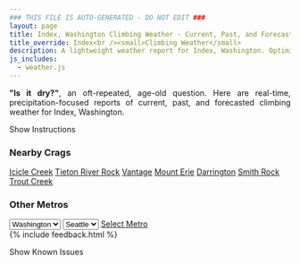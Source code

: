 ```yaml
---
### THIS FILE IS AUTO-GENERATED - DO NOT EDIT ###
layout: page
title: Index, Washington Climbing Weather - Current, Past, and Forecasted Report
title_override: Index<br /><small>Climbing Weather</small>
description: A lightweight weather report for Index, Washington. Optimized for slow internet connections.
js_includes:
  - weather.js
---
```


<section class="measure center lh-copy f5-ns f6 ph2 mv4" style="text-align: justify;">
<strong>"Is it dry?"</strong>, an oft-repeated, age-old question. Here are real-time,
precipitation-focused reports of current, past, and forecasted climbing weather for Index, Washington.
</section>

<p id="settings-toggle" class="mw5 b center tc hover-light-red black-70 pointer">Show Instructions</p>
<section id="settings" class="overflow-hidden" style="display:none;">
    <div class="mv2 ph2 center">
        <div class="fn f6 tc pv2">
            <p class="measure lh-copy center"><strong>Show/hide hourly forecasts</strong> by clicking the desired day.</p>
            <hr class="mw5 p0 mv2 o-60 b0 bt b--light-red light-red bg-light-red">
            <p class="measure lh-copy center"><strong>Current and Past conditions</strong> are measured by the nearest weather station. <strong>Forecast conditions</strong> are calculated and polled separately.</p>
            <hr class="mw5 p0 mv2 o-60 b0 bt b--light-red light-red bg-light-red">
            <p class="measure lh-copy center"><strong>Having issues?</strong> Try <a id="clear-cache" class="no-underline relative fancy-link light-red hover-light-red" href="#">clearing the local cache</a>.</p>
            <hr class="mw5 p0 mv2 o-60 b0 bt b--light-red light-red bg-light-red">
            <p class="measure lh-copy center">Weather data sourced from <a class="no-underline fancy-link relative light-red" target="_blank" href="https://www.weather.gov/documentation/services-web-api">weather.gov</a>.</p>
        </div>
    </div>
</section>
<section id="weather" data-crag="index-washington" class="mv4-ns mv3 ph2 center"></section>
<section id="nearby" class="tc lh-copy">
  <h3>Nearby Crags</h3>
<a class="nowrap no-underline fancy-link relative light-red mh3" href="/crags/icicle-creek-washington-weather.html">Icicle Creek</a>
<a class="nowrap no-underline fancy-link relative light-red mh3" href="/crags/tieton-river-rock-washington-weather.html">Tieton River Rock</a>
<a class="nowrap no-underline fancy-link relative light-red mh3" href="/crags/vantage-washington-weather.html">Vantage</a>
<a class="nowrap no-underline fancy-link relative light-red mh3" href="/crags/mount-erie-washington-weather.html">Mount Erie</a>
<a class="nowrap no-underline fancy-link relative light-red mh3" href="/crags/darrington-washington-weather.html">Darrington</a>
<a class="nowrap no-underline fancy-link relative light-red mh3" href="/crags/smith-rock-oregon-weather.html">Smith Rock</a>
<a class="nowrap no-underline fancy-link relative light-red mh3" href="/crags/trout-creek-oregon-weather.html">Trout Creek</a>
</section>
<section id="nearby" class="tc lh-copy">
  <h3>Other Metros</h3>
  <select class="ma1 bg-near-white pa2" id="stateSel">
    <option value="Texas">Texas</option>
    <option value="Washington" selected>Washington</option>
    <option value="Colorado">Colorado</option>
    <option value="Tennessee">Tennessee</option>
    <option value="Utah">Utah</option>
    <option value="California">California</option>
  </select>
  <select class="ma1 bg-near-white pa2" id="citySel">
    <option value="Seattle" selected>Seattle</option>
  </select>
  <a id="selectMetro" class="f6 link dim ph3 pv2 ma1 dib white bg-light-red" href="/crags/seattle-washington-weather.html">Select Metro</a>
  <script>
    var states = [];
    states["Texas"] = "Austin"
    states["Washington"] = "Seattle"
    states["Colorado"] = "Denver"
    states["Tennessee"] = "Nashville"
    states["Utah"] = "Salt Lake City"
    states["California"] = "San Francisco|Los Angeles"
  </script>
</section>
{% include feedback.html %}
<p id="issues-toggle" class="mw5 b center tc hover-light-red black-70 pointer">Show Known Issues</p>
<section id="issues" class="overflow-hidden tc f6">
</section>

<script>
  var weekly_SEW_150_72 = {"updated":"2021-11-26T04:27:20+00:00","units":"us","forecastGenerator":"BaselineForecastGenerator","generatedAt":"2021-11-26T08:45:15+00:00","updateTime":"2021-11-26T04:27:20+00:00","validTimes":"2021-11-25T22:00:00+00:00/P7DT3H","elevation":{"unitCode":"wmoUnit:m","value":148.1328},"periods":[{"number":1,"name":"Overnight","startTime":"2021-11-26T00:00:00-08:00","endTime":"2021-11-26T06:00:00-08:00","isDaytime":false,"temperature":43,"temperatureUnit":"F","temperatureTrend":"rising","windSpeed":"5 to 8 mph","windDirection":"NNW","icon":"https://api.weather.gov/icons/land/night/rain,100?size=medium","shortForecast":"Rain","detailedForecast":"Rain. Cloudy. Low around 43, with temperatures rising to around 45 overnight. North northwest wind 5 to 8 mph. Chance of precipitation is 100%. New rainfall amounts between three quarters and one inch possible."},{"number":2,"name":"Friday","startTime":"2021-11-26T06:00:00-08:00","endTime":"2021-11-26T18:00:00-08:00","isDaytime":true,"temperature":47,"temperatureUnit":"F","temperatureTrend":"falling","windSpeed":"1 to 8 mph","windDirection":"W","icon":"https://api.weather.gov/icons/land/day/rain,90?size=medium","shortForecast":"Light Rain","detailedForecast":"Rain before 4pm, then a chance of rain and patchy fog. Mostly cloudy. High near 47, with temperatures falling to around 43 in the afternoon. West wind 1 to 8 mph. Chance of precipitation is 90%. New rainfall amounts between a tenth and quarter of an inch possible."},{"number":3,"name":"Friday Night","startTime":"2021-11-26T18:00:00-08:00","endTime":"2021-11-27T06:00:00-08:00","isDaytime":false,"temperature":41,"temperatureUnit":"F","temperatureTrend":null,"windSpeed":"1 to 6 mph","windDirection":"E","icon":"https://api.weather.gov/icons/land/night/rain,30/rain,90?size=medium","shortForecast":"Light Rain","detailedForecast":"Rain. Mostly cloudy, with a low around 41. East wind 1 to 6 mph. Chance of precipitation is 90%. New rainfall amounts less than a tenth of an inch possible."},{"number":4,"name":"Saturday","startTime":"2021-11-27T06:00:00-08:00","endTime":"2021-11-27T18:00:00-08:00","isDaytime":true,"temperature":50,"temperatureUnit":"F","temperatureTrend":null,"windSpeed":"5 mph","windDirection":"ESE","icon":"https://api.weather.gov/icons/land/day/rain,90/rain,100?size=medium","shortForecast":"Heavy Rain","detailedForecast":"Rain. Cloudy, with a high near 50. East southeast wind around 5 mph. Chance of precipitation is 100%. New rainfall amounts between 1 and 2 inches possible."},{"number":5,"name":"Saturday Night","startTime":"2021-11-27T18:00:00-08:00","endTime":"2021-11-28T06:00:00-08:00","isDaytime":false,"temperature":47,"temperatureUnit":"F","temperatureTrend":null,"windSpeed":"5 mph","windDirection":"SSW","icon":"https://api.weather.gov/icons/land/night/rain,100/rain,90?size=medium","shortForecast":"Heavy Rain","detailedForecast":"Rain. Cloudy, with a low around 47. South southwest wind around 5 mph. Chance of precipitation is 100%. New rainfall amounts between 2 and 3 inches possible."},{"number":6,"name":"Sunday","startTime":"2021-11-28T06:00:00-08:00","endTime":"2021-11-28T18:00:00-08:00","isDaytime":true,"temperature":53,"temperatureUnit":"F","temperatureTrend":null,"windSpeed":"5 mph","windDirection":"SW","icon":"https://api.weather.gov/icons/land/day/rain,90/rain,80?size=medium","shortForecast":"Rain","detailedForecast":"Rain. Cloudy, with a high near 53. Chance of precipitation is 90%. New rainfall amounts between a half and three quarters of an inch possible."},{"number":7,"name":"Sunday Night","startTime":"2021-11-28T18:00:00-08:00","endTime":"2021-11-29T06:00:00-08:00","isDaytime":false,"temperature":46,"temperatureUnit":"F","temperatureTrend":null,"windSpeed":"2 to 6 mph","windDirection":"SSE","icon":"https://api.weather.gov/icons/land/night/rain,40/rain,30?size=medium","shortForecast":"Chance Light Rain","detailedForecast":"A chance of rain. Mostly cloudy, with a low around 46. Chance of precipitation is 40%."},{"number":8,"name":"Monday","startTime":"2021-11-29T06:00:00-08:00","endTime":"2021-11-29T18:00:00-08:00","isDaytime":true,"temperature":52,"temperatureUnit":"F","temperatureTrend":null,"windSpeed":"6 mph","windDirection":"ESE","icon":"https://api.weather.gov/icons/land/day/rain?size=medium","shortForecast":"Chance Light Rain","detailedForecast":"A chance of rain. Mostly cloudy, with a high near 52."},{"number":9,"name":"Monday Night","startTime":"2021-11-29T18:00:00-08:00","endTime":"2021-11-30T06:00:00-08:00","isDaytime":false,"temperature":44,"temperatureUnit":"F","temperatureTrend":null,"windSpeed":"6 mph","windDirection":"SE","icon":"https://api.weather.gov/icons/land/night/rain?size=medium","shortForecast":"Chance Light Rain","detailedForecast":"A chance of rain. Mostly cloudy, with a low around 44."},{"number":10,"name":"Tuesday","startTime":"2021-11-30T06:00:00-08:00","endTime":"2021-11-30T18:00:00-08:00","isDaytime":true,"temperature":52,"temperatureUnit":"F","temperatureTrend":null,"windSpeed":"8 mph","windDirection":"SSE","icon":"https://api.weather.gov/icons/land/day/rain?size=medium","shortForecast":"Rain Likely","detailedForecast":"Rain likely. Mostly cloudy, with a high near 52."},{"number":11,"name":"Tuesday Night","startTime":"2021-11-30T18:00:00-08:00","endTime":"2021-12-01T06:00:00-08:00","isDaytime":false,"temperature":46,"temperatureUnit":"F","temperatureTrend":null,"windSpeed":"8 mph","windDirection":"SSE","icon":"https://api.weather.gov/icons/land/night/rain?size=medium","shortForecast":"Rain Likely","detailedForecast":"Rain likely. Mostly cloudy, with a low around 46."},{"number":12,"name":"Wednesday","startTime":"2021-12-01T06:00:00-08:00","endTime":"2021-12-01T18:00:00-08:00","isDaytime":true,"temperature":54,"temperatureUnit":"F","temperatureTrend":null,"windSpeed":"9 mph","windDirection":"S","icon":"https://api.weather.gov/icons/land/day/rain?size=medium","shortForecast":"Rain Likely","detailedForecast":"Rain likely. Mostly cloudy, with a high near 54."},{"number":13,"name":"Wednesday Night","startTime":"2021-12-01T18:00:00-08:00","endTime":"2021-12-02T06:00:00-08:00","isDaytime":false,"temperature":42,"temperatureUnit":"F","temperatureTrend":null,"windSpeed":"8 mph","windDirection":"SW","icon":"https://api.weather.gov/icons/land/night/rain?size=medium","shortForecast":"Rain Likely","detailedForecast":"Rain likely. Mostly cloudy, with a low around 42."},{"number":14,"name":"Thursday","startTime":"2021-12-02T06:00:00-08:00","endTime":"2021-12-02T18:00:00-08:00","isDaytime":true,"temperature":46,"temperatureUnit":"F","temperatureTrend":null,"windSpeed":"9 mph","windDirection":"W","icon":"https://api.weather.gov/icons/land/day/rain?size=medium","shortForecast":"Chance Light Rain","detailedForecast":"A chance of rain before 5pm. Mostly cloudy, with a high near 46."}]}
  var hourly_SEW_150_72 = {"@context":["https://geojson.org/geojson-ld/geojson-context.jsonld",{"@version":"1.1","wx":"https://api.weather.gov/ontology#","geo":"http://www.opengis.net/ont/geosparql#","unit":"http://codes.wmo.int/common/unit/","@vocab":"https://api.weather.gov/ontology#"}],"type":"Feature","geometry":{"type":"Polygon","coordinates":[[[-121.5758471,47.8261007],[-121.5697809,47.8055844],[-121.539213,47.809657800000004],[-121.5452726,47.8301743],[-121.5758471,47.8261007]]]},"properties":{"updated":"2021-11-26T04:27:20+00:00","units":"us","forecastGenerator":"HourlyForecastGenerator","generatedAt":"2021-11-26T08:45:16+00:00","updateTime":"2021-11-26T04:27:20+00:00","validTimes":"2021-11-25T22:00:00+00:00/P7DT3H","elevation":{"unitCode":"wmoUnit:m","value":148.1328},"periods":[{"number":1,"name":"","startTime":"2021-11-26T00:00:00-08:00","endTime":"2021-11-26T01:00:00-08:00","isDaytime":false,"temperature":45,"temperatureUnit":"F","temperatureTrend":null,"windSpeed":"5 mph","windDirection":"NNW","icon":"https://api.weather.gov/icons/land/night/rain,100?size=small","shortForecast":"Rain","detailedForecast":""},{"number":2,"name":"","startTime":"2021-11-26T01:00:00-08:00","endTime":"2021-11-26T02:00:00-08:00","isDaytime":false,"temperature":45,"temperatureUnit":"F","temperatureTrend":null,"windSpeed":"5 mph","windDirection":"N","icon":"https://api.weather.gov/icons/land/night/rain,100?size=small","shortForecast":"Rain","detailedForecast":""},{"number":3,"name":"","startTime":"2021-11-26T02:00:00-08:00","endTime":"2021-11-26T03:00:00-08:00","isDaytime":false,"temperature":45,"temperatureUnit":"F","temperatureTrend":null,"windSpeed":"5 mph","windDirection":"N","icon":"https://api.weather.gov/icons/land/night/rain,100?size=small","shortForecast":"Rain","detailedForecast":""},{"number":4,"name":"","startTime":"2021-11-26T03:00:00-08:00","endTime":"2021-11-26T04:00:00-08:00","isDaytime":false,"temperature":45,"temperatureUnit":"F","temperatureTrend":null,"windSpeed":"5 mph","windDirection":"N","icon":"https://api.weather.gov/icons/land/night/rain,100?size=small","shortForecast":"Rain","detailedForecast":""},{"number":5,"name":"","startTime":"2021-11-26T04:00:00-08:00","endTime":"2021-11-26T05:00:00-08:00","isDaytime":false,"temperature":45,"temperatureUnit":"F","temperatureTrend":null,"windSpeed":"8 mph","windDirection":"NW","icon":"https://api.weather.gov/icons/land/night/rain,90?size=small","shortForecast":"Light Rain","detailedForecast":""},{"number":6,"name":"","startTime":"2021-11-26T05:00:00-08:00","endTime":"2021-11-26T06:00:00-08:00","isDaytime":false,"temperature":45,"temperatureUnit":"F","temperatureTrend":null,"windSpeed":"8 mph","windDirection":"NW","icon":"https://api.weather.gov/icons/land/night/rain,90?size=small","shortForecast":"Light Rain","detailedForecast":""},{"number":7,"name":"","startTime":"2021-11-26T06:00:00-08:00","endTime":"2021-11-26T07:00:00-08:00","isDaytime":true,"temperature":45,"temperatureUnit":"F","temperatureTrend":null,"windSpeed":"8 mph","windDirection":"NW","icon":"https://api.weather.gov/icons/land/day/rain,90?size=small","shortForecast":"Light Rain","detailedForecast":""},{"number":8,"name":"","startTime":"2021-11-26T07:00:00-08:00","endTime":"2021-11-26T08:00:00-08:00","isDaytime":true,"temperature":44,"temperatureUnit":"F","temperatureTrend":null,"windSpeed":"8 mph","windDirection":"W","icon":"https://api.weather.gov/icons/land/day/rain?size=small","shortForecast":"Light Rain","detailedForecast":""},{"number":9,"name":"","startTime":"2021-11-26T08:00:00-08:00","endTime":"2021-11-26T09:00:00-08:00","isDaytime":true,"temperature":44,"temperatureUnit":"F","temperatureTrend":null,"windSpeed":"8 mph","windDirection":"W","icon":"https://api.weather.gov/icons/land/day/rain?size=small","shortForecast":"Light Rain","detailedForecast":""},{"number":10,"name":"","startTime":"2021-11-26T09:00:00-08:00","endTime":"2021-11-26T10:00:00-08:00","isDaytime":true,"temperature":44,"temperatureUnit":"F","temperatureTrend":null,"windSpeed":"8 mph","windDirection":"W","icon":"https://api.weather.gov/icons/land/day/rain?size=small","shortForecast":"Light Rain","detailedForecast":""},{"number":11,"name":"","startTime":"2021-11-26T10:00:00-08:00","endTime":"2021-11-26T11:00:00-08:00","isDaytime":true,"temperature":45,"temperatureUnit":"F","temperatureTrend":null,"windSpeed":"6 mph","windDirection":"W","icon":"https://api.weather.gov/icons/land/day/rain?size=small","shortForecast":"Light Rain","detailedForecast":""},{"number":12,"name":"","startTime":"2021-11-26T11:00:00-08:00","endTime":"2021-11-26T12:00:00-08:00","isDaytime":true,"temperature":45,"temperatureUnit":"F","temperatureTrend":null,"windSpeed":"6 mph","windDirection":"W","icon":"https://api.weather.gov/icons/land/day/rain?size=small","shortForecast":"Light Rain","detailedForecast":""},{"number":13,"name":"","startTime":"2021-11-26T12:00:00-08:00","endTime":"2021-11-26T13:00:00-08:00","isDaytime":true,"temperature":45,"temperatureUnit":"F","temperatureTrend":null,"windSpeed":"6 mph","windDirection":"W","icon":"https://api.weather.gov/icons/land/day/rain?size=small","shortForecast":"Light Rain","detailedForecast":""},{"number":14,"name":"","startTime":"2021-11-26T13:00:00-08:00","endTime":"2021-11-26T14:00:00-08:00","isDaytime":true,"temperature":44,"temperatureUnit":"F","temperatureTrend":null,"windSpeed":"6 mph","windDirection":"W","icon":"https://api.weather.gov/icons/land/day/rain?size=small","shortForecast":"Light Rain","detailedForecast":""},{"number":15,"name":"","startTime":"2021-11-26T14:00:00-08:00","endTime":"2021-11-26T15:00:00-08:00","isDaytime":true,"temperature":44,"temperatureUnit":"F","temperatureTrend":null,"windSpeed":"6 mph","windDirection":"W","icon":"https://api.weather.gov/icons/land/day/rain?size=small","shortForecast":"Light Rain","detailedForecast":""},{"number":16,"name":"","startTime":"2021-11-26T15:00:00-08:00","endTime":"2021-11-26T16:00:00-08:00","isDaytime":true,"temperature":44,"temperatureUnit":"F","temperatureTrend":null,"windSpeed":"6 mph","windDirection":"W","icon":"https://api.weather.gov/icons/land/day/rain?size=small","shortForecast":"Light Rain","detailedForecast":""},{"number":17,"name":"","startTime":"2021-11-26T16:00:00-08:00","endTime":"2021-11-26T17:00:00-08:00","isDaytime":true,"temperature":44,"temperatureUnit":"F","temperatureTrend":null,"windSpeed":"1 mph","windDirection":"WSW","icon":"https://api.weather.gov/icons/land/day/rain?size=small","shortForecast":"Chance Light Rain","detailedForecast":""},{"number":18,"name":"","startTime":"2021-11-26T17:00:00-08:00","endTime":"2021-11-26T18:00:00-08:00","isDaytime":true,"temperature":43,"temperatureUnit":"F","temperatureTrend":null,"windSpeed":"1 mph","windDirection":"WSW","icon":"https://api.weather.gov/icons/land/day/rain?size=small","shortForecast":"Chance Light Rain","detailedForecast":""},{"number":19,"name":"","startTime":"2021-11-26T18:00:00-08:00","endTime":"2021-11-26T19:00:00-08:00","isDaytime":false,"temperature":42,"temperatureUnit":"F","temperatureTrend":null,"windSpeed":"1 mph","windDirection":"WSW","icon":"https://api.weather.gov/icons/land/night/rain?size=small","shortForecast":"Chance Light Rain","detailedForecast":""},{"number":20,"name":"","startTime":"2021-11-26T19:00:00-08:00","endTime":"2021-11-26T20:00:00-08:00","isDaytime":false,"temperature":42,"temperatureUnit":"F","temperatureTrend":null,"windSpeed":"3 mph","windDirection":"ESE","icon":"https://api.weather.gov/icons/land/night/rain?size=small","shortForecast":"Chance Light Rain","detailedForecast":""},{"number":21,"name":"","startTime":"2021-11-26T20:00:00-08:00","endTime":"2021-11-26T21:00:00-08:00","isDaytime":false,"temperature":41,"temperatureUnit":"F","temperatureTrend":null,"windSpeed":"3 mph","windDirection":"ESE","icon":"https://api.weather.gov/icons/land/night/rain?size=small","shortForecast":"Chance Light Rain","detailedForecast":""},{"number":22,"name":"","startTime":"2021-11-26T21:00:00-08:00","endTime":"2021-11-26T22:00:00-08:00","isDaytime":false,"temperature":41,"temperatureUnit":"F","temperatureTrend":null,"windSpeed":"3 mph","windDirection":"ESE","icon":"https://api.weather.gov/icons/land/night/rain?size=small","shortForecast":"Chance Light Rain","detailedForecast":""},{"number":23,"name":"","startTime":"2021-11-26T22:00:00-08:00","endTime":"2021-11-26T23:00:00-08:00","isDaytime":false,"temperature":41,"temperatureUnit":"F","temperatureTrend":null,"windSpeed":"6 mph","windDirection":"NE","icon":"https://api.weather.gov/icons/land/night/rain?size=small","shortForecast":"Chance Light Rain","detailedForecast":""},{"number":24,"name":"","startTime":"2021-11-26T23:00:00-08:00","endTime":"2021-11-27T00:00:00-08:00","isDaytime":false,"temperature":41,"temperatureUnit":"F","temperatureTrend":null,"windSpeed":"6 mph","windDirection":"NE","icon":"https://api.weather.gov/icons/land/night/rain?size=small","shortForecast":"Chance Light Rain","detailedForecast":""},{"number":25,"name":"","startTime":"2021-11-27T00:00:00-08:00","endTime":"2021-11-27T01:00:00-08:00","isDaytime":false,"temperature":41,"temperatureUnit":"F","temperatureTrend":null,"windSpeed":"6 mph","windDirection":"NE","icon":"https://api.weather.gov/icons/land/night/rain?size=small","shortForecast":"Chance Light Rain","detailedForecast":""},{"number":26,"name":"","startTime":"2021-11-27T01:00:00-08:00","endTime":"2021-11-27T02:00:00-08:00","isDaytime":false,"temperature":42,"temperatureUnit":"F","temperatureTrend":null,"windSpeed":"6 mph","windDirection":"NE","icon":"https://api.weather.gov/icons/land/night/rain?size=small","shortForecast":"Chance Light Rain","detailedForecast":""},{"number":27,"name":"","startTime":"2021-11-27T02:00:00-08:00","endTime":"2021-11-27T03:00:00-08:00","isDaytime":false,"temperature":42,"temperatureUnit":"F","temperatureTrend":null,"windSpeed":"6 mph","windDirection":"NE","icon":"https://api.weather.gov/icons/land/night/rain?size=small","shortForecast":"Chance Light Rain","detailedForecast":""},{"number":28,"name":"","startTime":"2021-11-27T03:00:00-08:00","endTime":"2021-11-27T04:00:00-08:00","isDaytime":false,"temperature":42,"temperatureUnit":"F","temperatureTrend":null,"windSpeed":"6 mph","windDirection":"NE","icon":"https://api.weather.gov/icons/land/night/rain?size=small","shortForecast":"Chance Light Rain","detailedForecast":""},{"number":29,"name":"","startTime":"2021-11-27T04:00:00-08:00","endTime":"2021-11-27T05:00:00-08:00","isDaytime":false,"temperature":42,"temperatureUnit":"F","temperatureTrend":null,"windSpeed":"2 mph","windDirection":"E","icon":"https://api.weather.gov/icons/land/night/rain?size=small","shortForecast":"Light Rain","detailedForecast":""},{"number":30,"name":"","startTime":"2021-11-27T05:00:00-08:00","endTime":"2021-11-27T06:00:00-08:00","isDaytime":false,"temperature":42,"temperatureUnit":"F","temperatureTrend":null,"windSpeed":"2 mph","windDirection":"E","icon":"https://api.weather.gov/icons/land/night/rain?size=small","shortForecast":"Light Rain","detailedForecast":""},{"number":31,"name":"","startTime":"2021-11-27T06:00:00-08:00","endTime":"2021-11-27T07:00:00-08:00","isDaytime":true,"temperature":42,"temperatureUnit":"F","temperatureTrend":null,"windSpeed":"2 mph","windDirection":"E","icon":"https://api.weather.gov/icons/land/day/rain?size=small","shortForecast":"Light Rain","detailedForecast":""},{"number":32,"name":"","startTime":"2021-11-27T07:00:00-08:00","endTime":"2021-11-27T08:00:00-08:00","isDaytime":true,"temperature":42,"temperatureUnit":"F","temperatureTrend":null,"windSpeed":"3 mph","windDirection":"E","icon":"https://api.weather.gov/icons/land/day/rain?size=small","shortForecast":"Light Rain","detailedForecast":""},{"number":33,"name":"","startTime":"2021-11-27T08:00:00-08:00","endTime":"2021-11-27T09:00:00-08:00","isDaytime":true,"temperature":43,"temperatureUnit":"F","temperatureTrend":null,"windSpeed":"3 mph","windDirection":"E","icon":"https://api.weather.gov/icons/land/day/rain?size=small","shortForecast":"Light Rain","detailedForecast":""},{"number":34,"name":"","startTime":"2021-11-27T09:00:00-08:00","endTime":"2021-11-27T10:00:00-08:00","isDaytime":true,"temperature":44,"temperatureUnit":"F","temperatureTrend":null,"windSpeed":"3 mph","windDirection":"E","icon":"https://api.weather.gov/icons/land/day/rain?size=small","shortForecast":"Light Rain","detailedForecast":""},{"number":35,"name":"","startTime":"2021-11-27T10:00:00-08:00","endTime":"2021-11-27T11:00:00-08:00","isDaytime":true,"temperature":45,"temperatureUnit":"F","temperatureTrend":null,"windSpeed":"3 mph","windDirection":"ESE","icon":"https://api.weather.gov/icons/land/day/rain?size=small","shortForecast":"Rain","detailedForecast":""},{"number":36,"name":"","startTime":"2021-11-27T11:00:00-08:00","endTime":"2021-11-27T12:00:00-08:00","isDaytime":true,"temperature":46,"temperatureUnit":"F","temperatureTrend":null,"windSpeed":"3 mph","windDirection":"ESE","icon":"https://api.weather.gov/icons/land/day/rain?size=small","shortForecast":"Rain","detailedForecast":""},{"number":37,"name":"","startTime":"2021-11-27T12:00:00-08:00","endTime":"2021-11-27T13:00:00-08:00","isDaytime":true,"temperature":47,"temperatureUnit":"F","temperatureTrend":null,"windSpeed":"3 mph","windDirection":"ESE","icon":"https://api.weather.gov/icons/land/day/rain?size=small","shortForecast":"Rain","detailedForecast":""},{"number":38,"name":"","startTime":"2021-11-27T13:00:00-08:00","endTime":"2021-11-27T14:00:00-08:00","isDaytime":true,"temperature":48,"temperatureUnit":"F","temperatureTrend":null,"windSpeed":"5 mph","windDirection":"SE","icon":"https://api.weather.gov/icons/land/day/rain?size=small","shortForecast":"Rain","detailedForecast":""},{"number":39,"name":"","startTime":"2021-11-27T14:00:00-08:00","endTime":"2021-11-27T15:00:00-08:00","isDaytime":true,"temperature":48,"temperatureUnit":"F","temperatureTrend":null,"windSpeed":"5 mph","windDirection":"SE","icon":"https://api.weather.gov/icons/land/day/rain?size=small","shortForecast":"Rain","detailedForecast":""},{"number":40,"name":"","startTime":"2021-11-27T15:00:00-08:00","endTime":"2021-11-27T16:00:00-08:00","isDaytime":true,"temperature":47,"temperatureUnit":"F","temperatureTrend":null,"windSpeed":"5 mph","windDirection":"SE","icon":"https://api.weather.gov/icons/land/day/rain?size=small","shortForecast":"Rain","detailedForecast":""},{"number":41,"name":"","startTime":"2021-11-27T16:00:00-08:00","endTime":"2021-11-27T17:00:00-08:00","isDaytime":true,"temperature":47,"temperatureUnit":"F","temperatureTrend":null,"windSpeed":"5 mph","windDirection":"SSE","icon":"https://api.weather.gov/icons/land/day/rain?size=small","shortForecast":"Heavy Rain","detailedForecast":""},{"number":42,"name":"","startTime":"2021-11-27T17:00:00-08:00","endTime":"2021-11-27T18:00:00-08:00","isDaytime":true,"temperature":47,"temperatureUnit":"F","temperatureTrend":null,"windSpeed":"5 mph","windDirection":"SSE","icon":"https://api.weather.gov/icons/land/day/rain?size=small","shortForecast":"Heavy Rain","detailedForecast":""},{"number":43,"name":"","startTime":"2021-11-27T18:00:00-08:00","endTime":"2021-11-27T19:00:00-08:00","isDaytime":false,"temperature":47,"temperatureUnit":"F","temperatureTrend":null,"windSpeed":"5 mph","windDirection":"SSE","icon":"https://api.weather.gov/icons/land/night/rain?size=small","shortForecast":"Heavy Rain","detailedForecast":""},{"number":44,"name":"","startTime":"2021-11-27T19:00:00-08:00","endTime":"2021-11-27T20:00:00-08:00","isDaytime":false,"temperature":48,"temperatureUnit":"F","temperatureTrend":null,"windSpeed":"5 mph","windDirection":"S","icon":"https://api.weather.gov/icons/land/night/rain?size=small","shortForecast":"Heavy Rain","detailedForecast":""},{"number":45,"name":"","startTime":"2021-11-27T20:00:00-08:00","endTime":"2021-11-27T21:00:00-08:00","isDaytime":false,"temperature":49,"temperatureUnit":"F","temperatureTrend":null,"windSpeed":"5 mph","windDirection":"S","icon":"https://api.weather.gov/icons/land/night/rain?size=small","shortForecast":"Heavy Rain","detailedForecast":""},{"number":46,"name":"","startTime":"2021-11-27T21:00:00-08:00","endTime":"2021-11-27T22:00:00-08:00","isDaytime":false,"temperature":49,"temperatureUnit":"F","temperatureTrend":null,"windSpeed":"5 mph","windDirection":"S","icon":"https://api.weather.gov/icons/land/night/rain?size=small","shortForecast":"Heavy Rain","detailedForecast":""},{"number":47,"name":"","startTime":"2021-11-27T22:00:00-08:00","endTime":"2021-11-27T23:00:00-08:00","isDaytime":false,"temperature":50,"temperatureUnit":"F","temperatureTrend":null,"windSpeed":"5 mph","windDirection":"SSW","icon":"https://api.weather.gov/icons/land/night/rain?size=small","shortForecast":"Rain","detailedForecast":""},{"number":48,"name":"","startTime":"2021-11-27T23:00:00-08:00","endTime":"2021-11-28T00:00:00-08:00","isDaytime":false,"temperature":51,"temperatureUnit":"F","temperatureTrend":null,"windSpeed":"5 mph","windDirection":"SSW","icon":"https://api.weather.gov/icons/land/night/rain?size=small","shortForecast":"Rain","detailedForecast":""},{"number":49,"name":"","startTime":"2021-11-28T00:00:00-08:00","endTime":"2021-11-28T01:00:00-08:00","isDaytime":false,"temperature":51,"temperatureUnit":"F","temperatureTrend":null,"windSpeed":"5 mph","windDirection":"SSW","icon":"https://api.weather.gov/icons/land/night/rain?size=small","shortForecast":"Rain","detailedForecast":""},{"number":50,"name":"","startTime":"2021-11-28T01:00:00-08:00","endTime":"2021-11-28T02:00:00-08:00","isDaytime":false,"temperature":52,"temperatureUnit":"F","temperatureTrend":null,"windSpeed":"5 mph","windDirection":"SSW","icon":"https://api.weather.gov/icons/land/night/rain?size=small","shortForecast":"Rain","detailedForecast":""},{"number":51,"name":"","startTime":"2021-11-28T02:00:00-08:00","endTime":"2021-11-28T03:00:00-08:00","isDaytime":false,"temperature":52,"temperatureUnit":"F","temperatureTrend":null,"windSpeed":"5 mph","windDirection":"SSW","icon":"https://api.weather.gov/icons/land/night/rain?size=small","shortForecast":"Rain","detailedForecast":""},{"number":52,"name":"","startTime":"2021-11-28T03:00:00-08:00","endTime":"2021-11-28T04:00:00-08:00","isDaytime":false,"temperature":52,"temperatureUnit":"F","temperatureTrend":null,"windSpeed":"5 mph","windDirection":"SSW","icon":"https://api.weather.gov/icons/land/night/rain?size=small","shortForecast":"Rain","detailedForecast":""},{"number":53,"name":"","startTime":"2021-11-28T04:00:00-08:00","endTime":"2021-11-28T05:00:00-08:00","isDaytime":false,"temperature":52,"temperatureUnit":"F","temperatureTrend":null,"windSpeed":"5 mph","windDirection":"SW","icon":"https://api.weather.gov/icons/land/night/rain?size=small","shortForecast":"Light Rain","detailedForecast":""},{"number":54,"name":"","startTime":"2021-11-28T05:00:00-08:00","endTime":"2021-11-28T06:00:00-08:00","isDaytime":false,"temperature":51,"temperatureUnit":"F","temperatureTrend":null,"windSpeed":"5 mph","windDirection":"SW","icon":"https://api.weather.gov/icons/land/night/rain?size=small","shortForecast":"Light Rain","detailedForecast":""},{"number":55,"name":"","startTime":"2021-11-28T06:00:00-08:00","endTime":"2021-11-28T07:00:00-08:00","isDaytime":true,"temperature":51,"temperatureUnit":"F","temperatureTrend":null,"windSpeed":"5 mph","windDirection":"SW","icon":"https://api.weather.gov/icons/land/day/rain?size=small","shortForecast":"Light Rain","detailedForecast":""},{"number":56,"name":"","startTime":"2021-11-28T07:00:00-08:00","endTime":"2021-11-28T08:00:00-08:00","isDaytime":true,"temperature":50,"temperatureUnit":"F","temperatureTrend":null,"windSpeed":"3 mph","windDirection":"SSW","icon":"https://api.weather.gov/icons/land/day/rain?size=small","shortForecast":"Light Rain","detailedForecast":""},{"number":57,"name":"","startTime":"2021-11-28T08:00:00-08:00","endTime":"2021-11-28T09:00:00-08:00","isDaytime":true,"temperature":50,"temperatureUnit":"F","temperatureTrend":null,"windSpeed":"3 mph","windDirection":"SSW","icon":"https://api.weather.gov/icons/land/day/rain?size=small","shortForecast":"Light Rain","detailedForecast":""},{"number":58,"name":"","startTime":"2021-11-28T09:00:00-08:00","endTime":"2021-11-28T10:00:00-08:00","isDaytime":true,"temperature":50,"temperatureUnit":"F","temperatureTrend":null,"windSpeed":"3 mph","windDirection":"SSW","icon":"https://api.weather.gov/icons/land/day/rain?size=small","shortForecast":"Light Rain","detailedForecast":""},{"number":59,"name":"","startTime":"2021-11-28T10:00:00-08:00","endTime":"2021-11-28T11:00:00-08:00","isDaytime":true,"temperature":50,"temperatureUnit":"F","temperatureTrend":null,"windSpeed":"3 mph","windDirection":"SSW","icon":"https://api.weather.gov/icons/land/day/rain?size=small","shortForecast":"Rain Likely","detailedForecast":""},{"number":60,"name":"","startTime":"2021-11-28T11:00:00-08:00","endTime":"2021-11-28T12:00:00-08:00","isDaytime":true,"temperature":50,"temperatureUnit":"F","temperatureTrend":null,"windSpeed":"3 mph","windDirection":"SSW","icon":"https://api.weather.gov/icons/land/day/rain?size=small","shortForecast":"Rain Likely","detailedForecast":""},{"number":61,"name":"","startTime":"2021-11-28T12:00:00-08:00","endTime":"2021-11-28T13:00:00-08:00","isDaytime":true,"temperature":51,"temperatureUnit":"F","temperatureTrend":null,"windSpeed":"3 mph","windDirection":"SSW","icon":"https://api.weather.gov/icons/land/day/rain?size=small","shortForecast":"Rain Likely","detailedForecast":""},{"number":62,"name":"","startTime":"2021-11-28T13:00:00-08:00","endTime":"2021-11-28T14:00:00-08:00","isDaytime":true,"temperature":51,"temperatureUnit":"F","temperatureTrend":null,"windSpeed":"3 mph","windDirection":"SSW","icon":"https://api.weather.gov/icons/land/day/rain?size=small","shortForecast":"Rain Likely","detailedForecast":""},{"number":63,"name":"","startTime":"2021-11-28T14:00:00-08:00","endTime":"2021-11-28T15:00:00-08:00","isDaytime":true,"temperature":51,"temperatureUnit":"F","temperatureTrend":null,"windSpeed":"3 mph","windDirection":"SSW","icon":"https://api.weather.gov/icons/land/day/rain?size=small","shortForecast":"Rain Likely","detailedForecast":""},{"number":64,"name":"","startTime":"2021-11-28T15:00:00-08:00","endTime":"2021-11-28T16:00:00-08:00","isDaytime":true,"temperature":50,"temperatureUnit":"F","temperatureTrend":null,"windSpeed":"3 mph","windDirection":"SSW","icon":"https://api.weather.gov/icons/land/day/rain?size=small","shortForecast":"Rain Likely","detailedForecast":""},{"number":65,"name":"","startTime":"2021-11-28T16:00:00-08:00","endTime":"2021-11-28T17:00:00-08:00","isDaytime":true,"temperature":50,"temperatureUnit":"F","temperatureTrend":null,"windSpeed":"2 mph","windDirection":"SSW","icon":"https://api.weather.gov/icons/land/day/rain?size=small","shortForecast":"Chance Light Rain","detailedForecast":""},{"number":66,"name":"","startTime":"2021-11-28T17:00:00-08:00","endTime":"2021-11-28T18:00:00-08:00","isDaytime":true,"temperature":50,"temperatureUnit":"F","temperatureTrend":null,"windSpeed":"2 mph","windDirection":"SSW","icon":"https://api.weather.gov/icons/land/day/rain?size=small","shortForecast":"Chance Light Rain","detailedForecast":""},{"number":67,"name":"","startTime":"2021-11-28T18:00:00-08:00","endTime":"2021-11-28T19:00:00-08:00","isDaytime":false,"temperature":49,"temperatureUnit":"F","temperatureTrend":null,"windSpeed":"2 mph","windDirection":"SSW","icon":"https://api.weather.gov/icons/land/night/rain?size=small","shortForecast":"Chance Light Rain","detailedForecast":""},{"number":68,"name":"","startTime":"2021-11-28T19:00:00-08:00","endTime":"2021-11-28T20:00:00-08:00","isDaytime":false,"temperature":49,"temperatureUnit":"F","temperatureTrend":null,"windSpeed":"6 mph","windDirection":"SSW","icon":"https://api.weather.gov/icons/land/night/rain?size=small","shortForecast":"Chance Light Rain","detailedForecast":""},{"number":69,"name":"","startTime":"2021-11-28T20:00:00-08:00","endTime":"2021-11-28T21:00:00-08:00","isDaytime":false,"temperature":49,"temperatureUnit":"F","temperatureTrend":null,"windSpeed":"6 mph","windDirection":"SSW","icon":"https://api.weather.gov/icons/land/night/rain?size=small","shortForecast":"Chance Light Rain","detailedForecast":""},{"number":70,"name":"","startTime":"2021-11-28T21:00:00-08:00","endTime":"2021-11-28T22:00:00-08:00","isDaytime":false,"temperature":49,"temperatureUnit":"F","temperatureTrend":null,"windSpeed":"6 mph","windDirection":"SSW","icon":"https://api.weather.gov/icons/land/night/rain?size=small","shortForecast":"Chance Light Rain","detailedForecast":""},{"number":71,"name":"","startTime":"2021-11-28T22:00:00-08:00","endTime":"2021-11-28T23:00:00-08:00","isDaytime":false,"temperature":49,"temperatureUnit":"F","temperatureTrend":null,"windSpeed":"6 mph","windDirection":"SSE","icon":"https://api.weather.gov/icons/land/night/rain?size=small","shortForecast":"Chance Light Rain","detailedForecast":""},{"number":72,"name":"","startTime":"2021-11-28T23:00:00-08:00","endTime":"2021-11-29T00:00:00-08:00","isDaytime":false,"temperature":49,"temperatureUnit":"F","temperatureTrend":null,"windSpeed":"6 mph","windDirection":"SSE","icon":"https://api.weather.gov/icons/land/night/rain?size=small","shortForecast":"Chance Light Rain","detailedForecast":""},{"number":73,"name":"","startTime":"2021-11-29T00:00:00-08:00","endTime":"2021-11-29T01:00:00-08:00","isDaytime":false,"temperature":48,"temperatureUnit":"F","temperatureTrend":null,"windSpeed":"6 mph","windDirection":"SSE","icon":"https://api.weather.gov/icons/land/night/rain?size=small","shortForecast":"Chance Light Rain","detailedForecast":""},{"number":74,"name":"","startTime":"2021-11-29T01:00:00-08:00","endTime":"2021-11-29T02:00:00-08:00","isDaytime":false,"temperature":48,"temperatureUnit":"F","temperatureTrend":null,"windSpeed":"5 mph","windDirection":"SE","icon":"https://api.weather.gov/icons/land/night/rain?size=small","shortForecast":"Chance Light Rain","detailedForecast":""},{"number":75,"name":"","startTime":"2021-11-29T02:00:00-08:00","endTime":"2021-11-29T03:00:00-08:00","isDaytime":false,"temperature":48,"temperatureUnit":"F","temperatureTrend":null,"windSpeed":"5 mph","windDirection":"SE","icon":"https://api.weather.gov/icons/land/night/rain?size=small","shortForecast":"Chance Light Rain","detailedForecast":""},{"number":76,"name":"","startTime":"2021-11-29T03:00:00-08:00","endTime":"2021-11-29T04:00:00-08:00","isDaytime":false,"temperature":47,"temperatureUnit":"F","temperatureTrend":null,"windSpeed":"5 mph","windDirection":"SE","icon":"https://api.weather.gov/icons/land/night/rain?size=small","shortForecast":"Chance Light Rain","detailedForecast":""},{"number":77,"name":"","startTime":"2021-11-29T04:00:00-08:00","endTime":"2021-11-29T05:00:00-08:00","isDaytime":false,"temperature":47,"temperatureUnit":"F","temperatureTrend":null,"windSpeed":"5 mph","windDirection":"ESE","icon":"https://api.weather.gov/icons/land/night/rain?size=small","shortForecast":"Chance Light Rain","detailedForecast":""},{"number":78,"name":"","startTime":"2021-11-29T05:00:00-08:00","endTime":"2021-11-29T06:00:00-08:00","isDaytime":false,"temperature":47,"temperatureUnit":"F","temperatureTrend":null,"windSpeed":"5 mph","windDirection":"ESE","icon":"https://api.weather.gov/icons/land/night/rain?size=small","shortForecast":"Chance Light Rain","detailedForecast":""},{"number":79,"name":"","startTime":"2021-11-29T06:00:00-08:00","endTime":"2021-11-29T07:00:00-08:00","isDaytime":true,"temperature":46,"temperatureUnit":"F","temperatureTrend":null,"windSpeed":"5 mph","windDirection":"ESE","icon":"https://api.weather.gov/icons/land/day/rain?size=small","shortForecast":"Chance Light Rain","detailedForecast":""},{"number":80,"name":"","startTime":"2021-11-29T07:00:00-08:00","endTime":"2021-11-29T08:00:00-08:00","isDaytime":true,"temperature":46,"temperatureUnit":"F","temperatureTrend":null,"windSpeed":"6 mph","windDirection":"ESE","icon":"https://api.weather.gov/icons/land/day/rain?size=small","shortForecast":"Chance Light Rain","detailedForecast":""},{"number":81,"name":"","startTime":"2021-11-29T08:00:00-08:00","endTime":"2021-11-29T09:00:00-08:00","isDaytime":true,"temperature":46,"temperatureUnit":"F","temperatureTrend":null,"windSpeed":"6 mph","windDirection":"ESE","icon":"https://api.weather.gov/icons/land/day/rain?size=small","shortForecast":"Chance Light Rain","detailedForecast":""},{"number":82,"name":"","startTime":"2021-11-29T09:00:00-08:00","endTime":"2021-11-29T10:00:00-08:00","isDaytime":true,"temperature":47,"temperatureUnit":"F","temperatureTrend":null,"windSpeed":"6 mph","windDirection":"ESE","icon":"https://api.weather.gov/icons/land/day/rain?size=small","shortForecast":"Chance Light Rain","detailedForecast":""},{"number":83,"name":"","startTime":"2021-11-29T10:00:00-08:00","endTime":"2021-11-29T11:00:00-08:00","isDaytime":true,"temperature":48,"temperatureUnit":"F","temperatureTrend":null,"windSpeed":"6 mph","windDirection":"ESE","icon":"https://api.weather.gov/icons/land/day/rain?size=small","shortForecast":"Chance Light Rain","detailedForecast":""},{"number":84,"name":"","startTime":"2021-11-29T11:00:00-08:00","endTime":"2021-11-29T12:00:00-08:00","isDaytime":true,"temperature":49,"temperatureUnit":"F","temperatureTrend":null,"windSpeed":"6 mph","windDirection":"ESE","icon":"https://api.weather.gov/icons/land/day/rain?size=small","shortForecast":"Chance Light Rain","detailedForecast":""},{"number":85,"name":"","startTime":"2021-11-29T12:00:00-08:00","endTime":"2021-11-29T13:00:00-08:00","isDaytime":true,"temperature":50,"temperatureUnit":"F","temperatureTrend":null,"windSpeed":"6 mph","windDirection":"ESE","icon":"https://api.weather.gov/icons/land/day/rain?size=small","shortForecast":"Chance Light Rain","detailedForecast":""},{"number":86,"name":"","startTime":"2021-11-29T13:00:00-08:00","endTime":"2021-11-29T14:00:00-08:00","isDaytime":true,"temperature":51,"temperatureUnit":"F","temperatureTrend":null,"windSpeed":"6 mph","windDirection":"SE","icon":"https://api.weather.gov/icons/land/day/rain?size=small","shortForecast":"Chance Light Rain","detailedForecast":""},{"number":87,"name":"","startTime":"2021-11-29T14:00:00-08:00","endTime":"2021-11-29T15:00:00-08:00","isDaytime":true,"temperature":50,"temperatureUnit":"F","temperatureTrend":null,"windSpeed":"6 mph","windDirection":"SE","icon":"https://api.weather.gov/icons/land/day/rain?size=small","shortForecast":"Chance Light Rain","detailedForecast":""},{"number":88,"name":"","startTime":"2021-11-29T15:00:00-08:00","endTime":"2021-11-29T16:00:00-08:00","isDaytime":true,"temperature":49,"temperatureUnit":"F","temperatureTrend":null,"windSpeed":"6 mph","windDirection":"SE","icon":"https://api.weather.gov/icons/land/day/rain?size=small","shortForecast":"Chance Light Rain","detailedForecast":""},{"number":89,"name":"","startTime":"2021-11-29T16:00:00-08:00","endTime":"2021-11-29T17:00:00-08:00","isDaytime":true,"temperature":48,"temperatureUnit":"F","temperatureTrend":null,"windSpeed":"6 mph","windDirection":"SE","icon":"https://api.weather.gov/icons/land/day/rain?size=small","shortForecast":"Chance Light Rain","detailedForecast":""},{"number":90,"name":"","startTime":"2021-11-29T17:00:00-08:00","endTime":"2021-11-29T18:00:00-08:00","isDaytime":true,"temperature":48,"temperatureUnit":"F","temperatureTrend":null,"windSpeed":"6 mph","windDirection":"SE","icon":"https://api.weather.gov/icons/land/day/rain?size=small","shortForecast":"Chance Light Rain","detailedForecast":""},{"number":91,"name":"","startTime":"2021-11-29T18:00:00-08:00","endTime":"2021-11-29T19:00:00-08:00","isDaytime":false,"temperature":47,"temperatureUnit":"F","temperatureTrend":null,"windSpeed":"6 mph","windDirection":"SE","icon":"https://api.weather.gov/icons/land/night/rain?size=small","shortForecast":"Chance Light Rain","detailedForecast":""},{"number":92,"name":"","startTime":"2021-11-29T19:00:00-08:00","endTime":"2021-11-29T20:00:00-08:00","isDaytime":false,"temperature":47,"temperatureUnit":"F","temperatureTrend":null,"windSpeed":"6 mph","windDirection":"SE","icon":"https://api.weather.gov/icons/land/night/rain?size=small","shortForecast":"Chance Light Rain","detailedForecast":""},{"number":93,"name":"","startTime":"2021-11-29T20:00:00-08:00","endTime":"2021-11-29T21:00:00-08:00","isDaytime":false,"temperature":47,"temperatureUnit":"F","temperatureTrend":null,"windSpeed":"6 mph","windDirection":"SE","icon":"https://api.weather.gov/icons/land/night/rain?size=small","shortForecast":"Chance Light Rain","detailedForecast":""},{"number":94,"name":"","startTime":"2021-11-29T21:00:00-08:00","endTime":"2021-11-29T22:00:00-08:00","isDaytime":false,"temperature":46,"temperatureUnit":"F","temperatureTrend":null,"windSpeed":"6 mph","windDirection":"SE","icon":"https://api.weather.gov/icons/land/night/rain?size=small","shortForecast":"Chance Light Rain","detailedForecast":""},{"number":95,"name":"","startTime":"2021-11-29T22:00:00-08:00","endTime":"2021-11-29T23:00:00-08:00","isDaytime":false,"temperature":46,"temperatureUnit":"F","temperatureTrend":null,"windSpeed":"6 mph","windDirection":"SE","icon":"https://api.weather.gov/icons/land/night/rain?size=small","shortForecast":"Chance Light Rain","detailedForecast":""},{"number":96,"name":"","startTime":"2021-11-29T23:00:00-08:00","endTime":"2021-11-30T00:00:00-08:00","isDaytime":false,"temperature":46,"temperatureUnit":"F","temperatureTrend":null,"windSpeed":"6 mph","windDirection":"SE","icon":"https://api.weather.gov/icons/land/night/rain?size=small","shortForecast":"Chance Light Rain","detailedForecast":""},{"number":97,"name":"","startTime":"2021-11-30T00:00:00-08:00","endTime":"2021-11-30T01:00:00-08:00","isDaytime":false,"temperature":46,"temperatureUnit":"F","temperatureTrend":null,"windSpeed":"6 mph","windDirection":"SE","icon":"https://api.weather.gov/icons/land/night/rain?size=small","shortForecast":"Chance Light Rain","detailedForecast":""},{"number":98,"name":"","startTime":"2021-11-30T01:00:00-08:00","endTime":"2021-11-30T02:00:00-08:00","isDaytime":false,"temperature":46,"temperatureUnit":"F","temperatureTrend":null,"windSpeed":"6 mph","windDirection":"SE","icon":"https://api.weather.gov/icons/land/night/rain?size=small","shortForecast":"Chance Light Rain","detailedForecast":""},{"number":99,"name":"","startTime":"2021-11-30T02:00:00-08:00","endTime":"2021-11-30T03:00:00-08:00","isDaytime":false,"temperature":46,"temperatureUnit":"F","temperatureTrend":null,"windSpeed":"6 mph","windDirection":"SE","icon":"https://api.weather.gov/icons/land/night/rain?size=small","shortForecast":"Chance Light Rain","detailedForecast":""},{"number":100,"name":"","startTime":"2021-11-30T03:00:00-08:00","endTime":"2021-11-30T04:00:00-08:00","isDaytime":false,"temperature":45,"temperatureUnit":"F","temperatureTrend":null,"windSpeed":"6 mph","windDirection":"SE","icon":"https://api.weather.gov/icons/land/night/rain?size=small","shortForecast":"Chance Light Rain","detailedForecast":""},{"number":101,"name":"","startTime":"2021-11-30T04:00:00-08:00","endTime":"2021-11-30T05:00:00-08:00","isDaytime":false,"temperature":45,"temperatureUnit":"F","temperatureTrend":null,"windSpeed":"6 mph","windDirection":"SE","icon":"https://api.weather.gov/icons/land/night/rain?size=small","shortForecast":"Chance Light Rain","detailedForecast":""},{"number":102,"name":"","startTime":"2021-11-30T05:00:00-08:00","endTime":"2021-11-30T06:00:00-08:00","isDaytime":false,"temperature":44,"temperatureUnit":"F","temperatureTrend":null,"windSpeed":"6 mph","windDirection":"SE","icon":"https://api.weather.gov/icons/land/night/rain?size=small","shortForecast":"Chance Light Rain","detailedForecast":""},{"number":103,"name":"","startTime":"2021-11-30T06:00:00-08:00","endTime":"2021-11-30T07:00:00-08:00","isDaytime":true,"temperature":44,"temperatureUnit":"F","temperatureTrend":null,"windSpeed":"6 mph","windDirection":"SE","icon":"https://api.weather.gov/icons/land/day/rain?size=small","shortForecast":"Chance Light Rain","detailedForecast":""},{"number":104,"name":"","startTime":"2021-11-30T07:00:00-08:00","endTime":"2021-11-30T08:00:00-08:00","isDaytime":true,"temperature":44,"temperatureUnit":"F","temperatureTrend":null,"windSpeed":"7 mph","windDirection":"SE","icon":"https://api.weather.gov/icons/land/day/rain?size=small","shortForecast":"Chance Light Rain","detailedForecast":""},{"number":105,"name":"","startTime":"2021-11-30T08:00:00-08:00","endTime":"2021-11-30T09:00:00-08:00","isDaytime":true,"temperature":45,"temperatureUnit":"F","temperatureTrend":null,"windSpeed":"7 mph","windDirection":"SE","icon":"https://api.weather.gov/icons/land/day/rain?size=small","shortForecast":"Chance Light Rain","detailedForecast":""},{"number":106,"name":"","startTime":"2021-11-30T09:00:00-08:00","endTime":"2021-11-30T10:00:00-08:00","isDaytime":true,"temperature":46,"temperatureUnit":"F","temperatureTrend":null,"windSpeed":"7 mph","windDirection":"SE","icon":"https://api.weather.gov/icons/land/day/rain?size=small","shortForecast":"Chance Light Rain","detailedForecast":""},{"number":107,"name":"","startTime":"2021-11-30T10:00:00-08:00","endTime":"2021-11-30T11:00:00-08:00","isDaytime":true,"temperature":47,"temperatureUnit":"F","temperatureTrend":null,"windSpeed":"7 mph","windDirection":"SSE","icon":"https://api.weather.gov/icons/land/day/rain?size=small","shortForecast":"Rain Likely","detailedForecast":""},{"number":108,"name":"","startTime":"2021-11-30T11:00:00-08:00","endTime":"2021-11-30T12:00:00-08:00","isDaytime":true,"temperature":48,"temperatureUnit":"F","temperatureTrend":null,"windSpeed":"7 mph","windDirection":"SSE","icon":"https://api.weather.gov/icons/land/day/rain?size=small","shortForecast":"Rain Likely","detailedForecast":""},{"number":109,"name":"","startTime":"2021-11-30T12:00:00-08:00","endTime":"2021-11-30T13:00:00-08:00","isDaytime":true,"temperature":49,"temperatureUnit":"F","temperatureTrend":null,"windSpeed":"7 mph","windDirection":"SSE","icon":"https://api.weather.gov/icons/land/day/rain?size=small","shortForecast":"Rain Likely","detailedForecast":""},{"number":110,"name":"","startTime":"2021-11-30T13:00:00-08:00","endTime":"2021-11-30T14:00:00-08:00","isDaytime":true,"temperature":50,"temperatureUnit":"F","temperatureTrend":null,"windSpeed":"8 mph","windDirection":"S","icon":"https://api.weather.gov/icons/land/day/rain?size=small","shortForecast":"Rain Likely","detailedForecast":""},{"number":111,"name":"","startTime":"2021-11-30T14:00:00-08:00","endTime":"2021-11-30T15:00:00-08:00","isDaytime":true,"temperature":50,"temperatureUnit":"F","temperatureTrend":null,"windSpeed":"8 mph","windDirection":"S","icon":"https://api.weather.gov/icons/land/day/rain?size=small","shortForecast":"Rain Likely","detailedForecast":""},{"number":112,"name":"","startTime":"2021-11-30T15:00:00-08:00","endTime":"2021-11-30T16:00:00-08:00","isDaytime":true,"temperature":49,"temperatureUnit":"F","temperatureTrend":null,"windSpeed":"8 mph","windDirection":"S","icon":"https://api.weather.gov/icons/land/day/rain?size=small","shortForecast":"Rain Likely","detailedForecast":""},{"number":113,"name":"","startTime":"2021-11-30T16:00:00-08:00","endTime":"2021-11-30T17:00:00-08:00","isDaytime":true,"temperature":48,"temperatureUnit":"F","temperatureTrend":null,"windSpeed":"7 mph","windDirection":"S","icon":"https://api.weather.gov/icons/land/day/rain?size=small","shortForecast":"Rain Likely","detailedForecast":""},{"number":114,"name":"","startTime":"2021-11-30T17:00:00-08:00","endTime":"2021-11-30T18:00:00-08:00","isDaytime":true,"temperature":48,"temperatureUnit":"F","temperatureTrend":null,"windSpeed":"7 mph","windDirection":"S","icon":"https://api.weather.gov/icons/land/day/rain?size=small","shortForecast":"Rain Likely","detailedForecast":""},{"number":115,"name":"","startTime":"2021-11-30T18:00:00-08:00","endTime":"2021-11-30T19:00:00-08:00","isDaytime":false,"temperature":48,"temperatureUnit":"F","temperatureTrend":null,"windSpeed":"7 mph","windDirection":"S","icon":"https://api.weather.gov/icons/land/night/rain?size=small","shortForecast":"Rain Likely","detailedForecast":""},{"number":116,"name":"","startTime":"2021-11-30T19:00:00-08:00","endTime":"2021-11-30T20:00:00-08:00","isDaytime":false,"temperature":48,"temperatureUnit":"F","temperatureTrend":null,"windSpeed":"8 mph","windDirection":"SSE","icon":"https://api.weather.gov/icons/land/night/rain?size=small","shortForecast":"Rain Likely","detailedForecast":""},{"number":117,"name":"","startTime":"2021-11-30T20:00:00-08:00","endTime":"2021-11-30T21:00:00-08:00","isDaytime":false,"temperature":48,"temperatureUnit":"F","temperatureTrend":null,"windSpeed":"8 mph","windDirection":"SSE","icon":"https://api.weather.gov/icons/land/night/rain?size=small","shortForecast":"Rain Likely","detailedForecast":""},{"number":118,"name":"","startTime":"2021-11-30T21:00:00-08:00","endTime":"2021-11-30T22:00:00-08:00","isDaytime":false,"temperature":48,"temperatureUnit":"F","temperatureTrend":null,"windSpeed":"8 mph","windDirection":"SSE","icon":"https://api.weather.gov/icons/land/night/rain?size=small","shortForecast":"Rain Likely","detailedForecast":""},{"number":119,"name":"","startTime":"2021-11-30T22:00:00-08:00","endTime":"2021-11-30T23:00:00-08:00","isDaytime":false,"temperature":48,"temperatureUnit":"F","temperatureTrend":null,"windSpeed":"8 mph","windDirection":"SSE","icon":"https://api.weather.gov/icons/land/night/rain?size=small","shortForecast":"Rain Likely","detailedForecast":""},{"number":120,"name":"","startTime":"2021-11-30T23:00:00-08:00","endTime":"2021-12-01T00:00:00-08:00","isDaytime":false,"temperature":48,"temperatureUnit":"F","temperatureTrend":null,"windSpeed":"8 mph","windDirection":"SSE","icon":"https://api.weather.gov/icons/land/night/rain?size=small","shortForecast":"Rain Likely","detailedForecast":""},{"number":121,"name":"","startTime":"2021-12-01T00:00:00-08:00","endTime":"2021-12-01T01:00:00-08:00","isDaytime":false,"temperature":49,"temperatureUnit":"F","temperatureTrend":null,"windSpeed":"8 mph","windDirection":"SSE","icon":"https://api.weather.gov/icons/land/night/rain?size=small","shortForecast":"Rain Likely","detailedForecast":""},{"number":122,"name":"","startTime":"2021-12-01T01:00:00-08:00","endTime":"2021-12-01T02:00:00-08:00","isDaytime":false,"temperature":49,"temperatureUnit":"F","temperatureTrend":null,"windSpeed":"8 mph","windDirection":"S","icon":"https://api.weather.gov/icons/land/night/rain?size=small","shortForecast":"Rain Likely","detailedForecast":""},{"number":123,"name":"","startTime":"2021-12-01T02:00:00-08:00","endTime":"2021-12-01T03:00:00-08:00","isDaytime":false,"temperature":49,"temperatureUnit":"F","temperatureTrend":null,"windSpeed":"8 mph","windDirection":"S","icon":"https://api.weather.gov/icons/land/night/rain?size=small","shortForecast":"Rain Likely","detailedForecast":""},{"number":124,"name":"","startTime":"2021-12-01T03:00:00-08:00","endTime":"2021-12-01T04:00:00-08:00","isDaytime":false,"temperature":48,"temperatureUnit":"F","temperatureTrend":null,"windSpeed":"8 mph","windDirection":"S","icon":"https://api.weather.gov/icons/land/night/rain?size=small","shortForecast":"Rain Likely","detailedForecast":""},{"number":125,"name":"","startTime":"2021-12-01T04:00:00-08:00","endTime":"2021-12-01T05:00:00-08:00","isDaytime":false,"temperature":48,"temperatureUnit":"F","temperatureTrend":null,"windSpeed":"8 mph","windDirection":"S","icon":"https://api.weather.gov/icons/land/night/rain?size=small","shortForecast":"Light Rain Likely","detailedForecast":""},{"number":126,"name":"","startTime":"2021-12-01T05:00:00-08:00","endTime":"2021-12-01T06:00:00-08:00","isDaytime":false,"temperature":48,"temperatureUnit":"F","temperatureTrend":null,"windSpeed":"8 mph","windDirection":"S","icon":"https://api.weather.gov/icons/land/night/rain?size=small","shortForecast":"Light Rain Likely","detailedForecast":""},{"number":127,"name":"","startTime":"2021-12-01T06:00:00-08:00","endTime":"2021-12-01T07:00:00-08:00","isDaytime":true,"temperature":47,"temperatureUnit":"F","temperatureTrend":null,"windSpeed":"8 mph","windDirection":"S","icon":"https://api.weather.gov/icons/land/day/rain?size=small","shortForecast":"Light Rain Likely","detailedForecast":""},{"number":128,"name":"","startTime":"2021-12-01T07:00:00-08:00","endTime":"2021-12-01T08:00:00-08:00","isDaytime":true,"temperature":47,"temperatureUnit":"F","temperatureTrend":null,"windSpeed":"8 mph","windDirection":"S","icon":"https://api.weather.gov/icons/land/day/rain?size=small","shortForecast":"Light Rain Likely","detailedForecast":""},{"number":129,"name":"","startTime":"2021-12-01T08:00:00-08:00","endTime":"2021-12-01T09:00:00-08:00","isDaytime":true,"temperature":47,"temperatureUnit":"F","temperatureTrend":null,"windSpeed":"8 mph","windDirection":"S","icon":"https://api.weather.gov/icons/land/day/rain?size=small","shortForecast":"Light Rain Likely","detailedForecast":""},{"number":130,"name":"","startTime":"2021-12-01T09:00:00-08:00","endTime":"2021-12-01T10:00:00-08:00","isDaytime":true,"temperature":48,"temperatureUnit":"F","temperatureTrend":null,"windSpeed":"8 mph","windDirection":"S","icon":"https://api.weather.gov/icons/land/day/rain?size=small","shortForecast":"Light Rain Likely","detailedForecast":""},{"number":131,"name":"","startTime":"2021-12-01T10:00:00-08:00","endTime":"2021-12-01T11:00:00-08:00","isDaytime":true,"temperature":49,"temperatureUnit":"F","temperatureTrend":null,"windSpeed":"9 mph","windDirection":"S","icon":"https://api.weather.gov/icons/land/day/rain?size=small","shortForecast":"Rain Likely","detailedForecast":""},{"number":132,"name":"","startTime":"2021-12-01T11:00:00-08:00","endTime":"2021-12-01T12:00:00-08:00","isDaytime":true,"temperature":50,"temperatureUnit":"F","temperatureTrend":null,"windSpeed":"9 mph","windDirection":"S","icon":"https://api.weather.gov/icons/land/day/rain?size=small","shortForecast":"Rain Likely","detailedForecast":""},{"number":133,"name":"","startTime":"2021-12-01T12:00:00-08:00","endTime":"2021-12-01T13:00:00-08:00","isDaytime":true,"temperature":51,"temperatureUnit":"F","temperatureTrend":null,"windSpeed":"9 mph","windDirection":"S","icon":"https://api.weather.gov/icons/land/day/rain?size=small","shortForecast":"Rain Likely","detailedForecast":""},{"number":134,"name":"","startTime":"2021-12-01T13:00:00-08:00","endTime":"2021-12-01T14:00:00-08:00","isDaytime":true,"temperature":52,"temperatureUnit":"F","temperatureTrend":null,"windSpeed":"8 mph","windDirection":"SSW","icon":"https://api.weather.gov/icons/land/day/rain?size=small","shortForecast":"Rain Likely","detailedForecast":""},{"number":135,"name":"","startTime":"2021-12-01T14:00:00-08:00","endTime":"2021-12-01T15:00:00-08:00","isDaytime":true,"temperature":51,"temperatureUnit":"F","temperatureTrend":null,"windSpeed":"8 mph","windDirection":"SSW","icon":"https://api.weather.gov/icons/land/day/rain?size=small","shortForecast":"Rain Likely","detailedForecast":""},{"number":136,"name":"","startTime":"2021-12-01T15:00:00-08:00","endTime":"2021-12-01T16:00:00-08:00","isDaytime":true,"temperature":49,"temperatureUnit":"F","temperatureTrend":null,"windSpeed":"8 mph","windDirection":"SSW","icon":"https://api.weather.gov/icons/land/day/rain?size=small","shortForecast":"Rain Likely","detailedForecast":""},{"number":137,"name":"","startTime":"2021-12-01T16:00:00-08:00","endTime":"2021-12-01T17:00:00-08:00","isDaytime":true,"temperature":48,"temperatureUnit":"F","temperatureTrend":null,"windSpeed":"8 mph","windDirection":"SSW","icon":"https://api.weather.gov/icons/land/day/rain?size=small","shortForecast":"Rain Likely","detailedForecast":""},{"number":138,"name":"","startTime":"2021-12-01T17:00:00-08:00","endTime":"2021-12-01T18:00:00-08:00","isDaytime":true,"temperature":47,"temperatureUnit":"F","temperatureTrend":null,"windSpeed":"8 mph","windDirection":"SSW","icon":"https://api.weather.gov/icons/land/day/rain?size=small","shortForecast":"Rain Likely","detailedForecast":""},{"number":139,"name":"","startTime":"2021-12-01T18:00:00-08:00","endTime":"2021-12-01T19:00:00-08:00","isDaytime":false,"temperature":47,"temperatureUnit":"F","temperatureTrend":null,"windSpeed":"8 mph","windDirection":"SSW","icon":"https://api.weather.gov/icons/land/night/rain?size=small","shortForecast":"Rain Likely","detailedForecast":""},{"number":140,"name":"","startTime":"2021-12-01T19:00:00-08:00","endTime":"2021-12-01T20:00:00-08:00","isDaytime":false,"temperature":47,"temperatureUnit":"F","temperatureTrend":null,"windSpeed":"8 mph","windDirection":"SSW","icon":"https://api.weather.gov/icons/land/night/rain?size=small","shortForecast":"Rain Likely","detailedForecast":""},{"number":141,"name":"","startTime":"2021-12-01T20:00:00-08:00","endTime":"2021-12-01T21:00:00-08:00","isDaytime":false,"temperature":47,"temperatureUnit":"F","temperatureTrend":null,"windSpeed":"8 mph","windDirection":"SSW","icon":"https://api.weather.gov/icons/land/night/rain?size=small","shortForecast":"Rain Likely","detailedForecast":""},{"number":142,"name":"","startTime":"2021-12-01T21:00:00-08:00","endTime":"2021-12-01T22:00:00-08:00","isDaytime":false,"temperature":47,"temperatureUnit":"F","temperatureTrend":null,"windSpeed":"8 mph","windDirection":"SSW","icon":"https://api.weather.gov/icons/land/night/rain?size=small","shortForecast":"Rain Likely","detailedForecast":""},{"number":143,"name":"","startTime":"2021-12-01T22:00:00-08:00","endTime":"2021-12-01T23:00:00-08:00","isDaytime":false,"temperature":47,"temperatureUnit":"F","temperatureTrend":null,"windSpeed":"8 mph","windDirection":"SSW","icon":"https://api.weather.gov/icons/land/night/rain?size=small","shortForecast":"Rain Likely","detailedForecast":""},{"number":144,"name":"","startTime":"2021-12-01T23:00:00-08:00","endTime":"2021-12-02T00:00:00-08:00","isDaytime":false,"temperature":47,"temperatureUnit":"F","temperatureTrend":null,"windSpeed":"8 mph","windDirection":"SSW","icon":"https://api.weather.gov/icons/land/night/rain?size=small","shortForecast":"Rain Likely","detailedForecast":""},{"number":145,"name":"","startTime":"2021-12-02T00:00:00-08:00","endTime":"2021-12-02T01:00:00-08:00","isDaytime":false,"temperature":46,"temperatureUnit":"F","temperatureTrend":null,"windSpeed":"8 mph","windDirection":"SSW","icon":"https://api.weather.gov/icons/land/night/rain?size=small","shortForecast":"Rain Likely","detailedForecast":""},{"number":146,"name":"","startTime":"2021-12-02T01:00:00-08:00","endTime":"2021-12-02T02:00:00-08:00","isDaytime":false,"temperature":46,"temperatureUnit":"F","temperatureTrend":null,"windSpeed":"8 mph","windDirection":"SW","icon":"https://api.weather.gov/icons/land/night/rain?size=small","shortForecast":"Rain Likely","detailedForecast":""},{"number":147,"name":"","startTime":"2021-12-02T02:00:00-08:00","endTime":"2021-12-02T03:00:00-08:00","isDaytime":false,"temperature":45,"temperatureUnit":"F","temperatureTrend":null,"windSpeed":"8 mph","windDirection":"SW","icon":"https://api.weather.gov/icons/land/night/rain?size=small","shortForecast":"Rain Likely","detailedForecast":""},{"number":148,"name":"","startTime":"2021-12-02T03:00:00-08:00","endTime":"2021-12-02T04:00:00-08:00","isDaytime":false,"temperature":45,"temperatureUnit":"F","temperatureTrend":null,"windSpeed":"8 mph","windDirection":"SW","icon":"https://api.weather.gov/icons/land/night/rain?size=small","shortForecast":"Rain Likely","detailedForecast":""},{"number":149,"name":"","startTime":"2021-12-02T04:00:00-08:00","endTime":"2021-12-02T05:00:00-08:00","isDaytime":false,"temperature":44,"temperatureUnit":"F","temperatureTrend":null,"windSpeed":"8 mph","windDirection":"W","icon":"https://api.weather.gov/icons/land/night/rain?size=small","shortForecast":"Chance Light Rain","detailedForecast":""},{"number":150,"name":"","startTime":"2021-12-02T05:00:00-08:00","endTime":"2021-12-02T06:00:00-08:00","isDaytime":false,"temperature":43,"temperatureUnit":"F","temperatureTrend":null,"windSpeed":"8 mph","windDirection":"W","icon":"https://api.weather.gov/icons/land/night/rain?size=small","shortForecast":"Chance Light Rain","detailedForecast":""},{"number":151,"name":"","startTime":"2021-12-02T06:00:00-08:00","endTime":"2021-12-02T07:00:00-08:00","isDaytime":true,"temperature":42,"temperatureUnit":"F","temperatureTrend":null,"windSpeed":"8 mph","windDirection":"W","icon":"https://api.weather.gov/icons/land/day/rain?size=small","shortForecast":"Chance Light Rain","detailedForecast":""},{"number":152,"name":"","startTime":"2021-12-02T07:00:00-08:00","endTime":"2021-12-02T08:00:00-08:00","isDaytime":true,"temperature":42,"temperatureUnit":"F","temperatureTrend":null,"windSpeed":"7 mph","windDirection":"WSW","icon":"https://api.weather.gov/icons/land/day/rain?size=small","shortForecast":"Chance Light Rain","detailedForecast":""},{"number":153,"name":"","startTime":"2021-12-02T08:00:00-08:00","endTime":"2021-12-02T09:00:00-08:00","isDaytime":true,"temperature":42,"temperatureUnit":"F","temperatureTrend":null,"windSpeed":"7 mph","windDirection":"WSW","icon":"https://api.weather.gov/icons/land/day/rain?size=small","shortForecast":"Chance Light Rain","detailedForecast":""},{"number":154,"name":"","startTime":"2021-12-02T09:00:00-08:00","endTime":"2021-12-02T10:00:00-08:00","isDaytime":true,"temperature":43,"temperatureUnit":"F","temperatureTrend":null,"windSpeed":"7 mph","windDirection":"WSW","icon":"https://api.weather.gov/icons/land/day/rain?size=small","shortForecast":"Chance Light Rain","detailedForecast":""},{"number":155,"name":"","startTime":"2021-12-02T10:00:00-08:00","endTime":"2021-12-02T11:00:00-08:00","isDaytime":true,"temperature":43,"temperatureUnit":"F","temperatureTrend":null,"windSpeed":"8 mph","windDirection":"W","icon":"https://api.weather.gov/icons/land/day/rain?size=small","shortForecast":"Chance Light Rain","detailedForecast":""},{"number":156,"name":"","startTime":"2021-12-02T11:00:00-08:00","endTime":"2021-12-02T12:00:00-08:00","isDaytime":true,"temperature":44,"temperatureUnit":"F","temperatureTrend":null,"windSpeed":"8 mph","windDirection":"W","icon":"https://api.weather.gov/icons/land/day/rain?size=small","shortForecast":"Chance Light Rain","detailedForecast":""}]}}
  var crags_config = [
  {
    "name": "Index",
    "note": "Fine-grained granite",
    "mountainProject": "https://www.mountainproject.com/area/105790635/index",
    "station": "TSTEV",
    "office": "SEW/150,72",
    "coordinates": [
      -121.556,
      47.82
    ]
  }
]</script>
